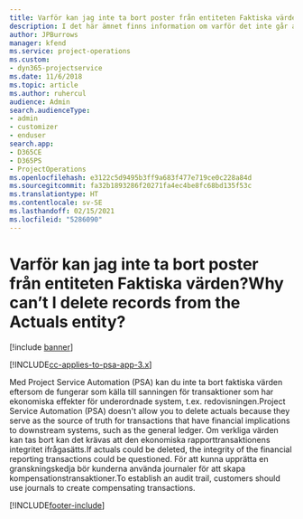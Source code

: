 ```yaml
---
title: Varför kan jag inte ta bort poster från entiteten Faktiska värden?
description: I det här ämnet finns information om varför det inte går att ta bort poster från entiteten verkliga värden.
author: JPBurrows
manager: kfend
ms.service: project-operations
ms.custom:
- dyn365-projectservice
ms.date: 11/6/2018
ms.topic: article
ms.author: ruhercul
audience: Admin
search.audienceType:
- admin
- customizer
- enduser
search.app:
- D365CE
- D365PS
- ProjectOperations
ms.openlocfilehash: e3122c5d9495b3ff9a683f477e719ce0c228a84d
ms.sourcegitcommit: fa32b1893286f20271fa4ec4be8fc68bd135f53c
ms.translationtype: HT
ms.contentlocale: sv-SE
ms.lasthandoff: 02/15/2021
ms.locfileid: "5286090"
---
```

# <a name="why-cant-i-delete-records-from-the-actuals-entity"></a><span data-ttu-id="fd5e4-103">Varför kan jag inte ta bort poster från entiteten Faktiska värden?</span><span class="sxs-lookup"><span data-stu-id="fd5e4-103">Why can’t I delete records from the Actuals entity?</span></span>

[!include [banner](../includes/psa-now-project-operations.md)]

[!INCLUDE[cc-applies-to-psa-app-3.x](../includes/cc-applies-to-psa-app-3x.md)]

<span data-ttu-id="fd5e4-104">Med Project Service Automation (PSA) kan du inte ta bort faktiska värden eftersom de fungerar som källa till sanningen för transaktioner som har ekonomiska effekter för underordnade system, t.ex. redovisningen.</span><span class="sxs-lookup"><span data-stu-id="fd5e4-104">Project Service Automation (PSA) doesn't allow you to delete actuals because they serve as the source of truth for transactions that have financial implications to downstream systems, such as the general ledger.</span></span> <span data-ttu-id="fd5e4-105">Om verkliga värden kan tas bort kan det krävas att den ekonomiska rapporttransaktionens integritet ifrågasätts.</span><span class="sxs-lookup"><span data-stu-id="fd5e4-105">If actuals could be deleted, the integrity of the financial reporting transactions could be questioned.</span></span> <span data-ttu-id="fd5e4-106">För att kunna upprätta en granskningskedja bör kunderna använda journaler för att skapa kompensationstransaktioner.</span><span class="sxs-lookup"><span data-stu-id="fd5e4-106">To establish an audit trail, customers should use journals to create compensating transactions.</span></span>



[!INCLUDE[footer-include](../includes/footer-banner.md)]